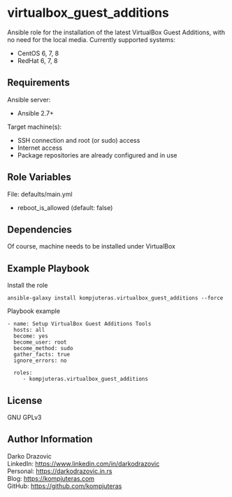 virtualbox_guest_additions
=========

Ansible role for the installation of the latest VirtualBox Guest Additions, with no need for the local media. 
Currently supported systems:
- CentOS 6, 7, 8
- RedHat 6, 7, 8

Requirements
------------

Ansible server:
- Ansible 2.7+

Target machine(s):
- SSH connection and root (or sudo) access
- Internet access
- Package repositories are already configured and in use

Role Variables
--------------

File: defaults/main.yml
  - reboot_is_allowed (default: false)

Dependencies
------------

Of course, machine needs to be installed under VirtualBox

Example Playbook
----------------
Install the role
```
ansible-galaxy install kompjuteras.virtualbox_guest_additions --force
```

Playbook example
```
- name: Setup VirtualBox Guest Additions Tools
  hosts: all
  become: yes
  become_user: root
  become_method: sudo
  gather_facts: true
  ignore_errors: no

  roles:
     - kompjuteras.virtualbox_guest_additions
```

License
-------

GNU GPLv3

Author Information
------------------

Darko Drazovic \
LinkedIn: https://www.linkedin.com/in/darkodrazovic \
Personal: https://darkodrazovic.in.rs \
Blog: https://kompjuteras.com \
GitHub: https://github.com/kompjuteras
